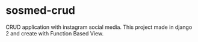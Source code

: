 # sosmed-crud
CRUD application with instagram social media.
This project made in django 2 and create with Function Based View.
